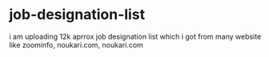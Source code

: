 # job-designation-list
i am uploading 12k aprrox job designation list which i got from many website like zoominfo, noukari.com, noukari.com 
